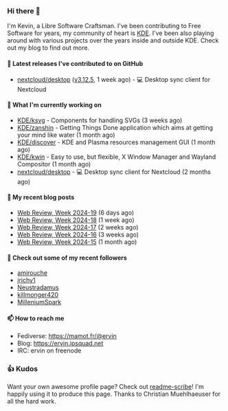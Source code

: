 ### Hi there 👋

I'm Kevin, a Libre Software Craftsman. I've been contributing to Free Software for years,
my community of heart is [KDE](https://kde.org). I've been also playing around with various
projects over the years inside and outside KDE. Check out my blog to find out more.

#### 🔭 Latest releases I've contributed to on GitHub

- [nextcloud/desktop](https://github.com/nextcloud/desktop) ([v3.12.5](https://github.com/nextcloud/desktop/releases/tag/v3.12.5), 1 week ago) - 💻 Desktop sync client for Nextcloud

#### 🌱 What I'm currently working on

- [KDE/ksvg](https://github.com/KDE/ksvg) - Components for handling SVGs (3 weeks ago)
- [KDE/zanshin](https://github.com/KDE/zanshin) - Getting Things Done application which aims at getting your mind like water (1 month ago)
- [KDE/discover](https://github.com/KDE/discover) - KDE and Plasma resources management GUI (1 month ago)
- [KDE/kwin](https://github.com/KDE/kwin) - Easy to use, but flexible, X Window Manager and Wayland Compositor (1 month ago)
- [nextcloud/desktop](https://github.com/nextcloud/desktop) - 💻 Desktop sync client for Nextcloud (2 months ago)

#### 📜 My recent blog posts

- [Web Review, Week 2024-19](https://ervin.ipsquad.net/blog/2024/05/10/web-review-week-2024-19/) (6 days ago)
- [Web Review, Week 2024-18](https://ervin.ipsquad.net/blog/2024/05/03/web-review-week-2024-18/) (1 week ago)
- [Web Review, Week 2024-17](https://ervin.ipsquad.net/blog/2024/04/26/web-review-week-2024-17/) (2 weeks ago)
- [Web Review, Week 2024-16](https://ervin.ipsquad.net/blog/2024/04/19/web-review-week-2024-16/) (3 weeks ago)
- [Web Review, Week 2024-15](https://ervin.ipsquad.net/blog/2024/04/12/web-review-week-2024-15/) (1 month ago)

#### 👯 Check out some of my recent followers

- [amirouche](https://github.com/amirouche)
- [jrichy1](https://github.com/jrichy1)
- [Neustradamus](https://github.com/Neustradamus)
- [killmonger420](https://github.com/killmonger420)
- [MilleniumSpark](https://github.com/MilleniumSpark)

#### 📫 How to reach me

- Fediverse: https://mamot.fr/@ervin
- Blog: https://ervin.ipsquad.net
- IRC: ervin on freenode

### 👍 Kudos

Want your own awesome profile page? Check out [readme-scribe](https://github.com/muesli/readme-scribe)!
I'm happily using it to produce this page. Thanks to Christian Muehlhaeuser for all the hard work.

